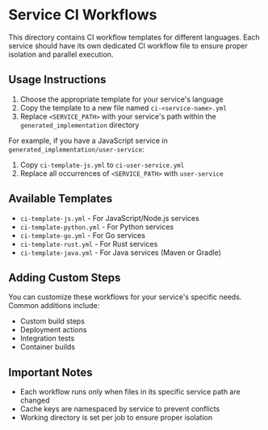 # Service CI Workflows

This directory contains CI workflow templates for different languages. Each service should have its own dedicated CI workflow file to ensure proper isolation and parallel execution.

## Usage Instructions

1. Choose the appropriate template for your service's language
2. Copy the template to a new file named `ci-<service-name>.yml`
3. Replace `<SERVICE_PATH>` with your service's path within the `generated_implementation` directory

For example, if you have a JavaScript service in `generated_implementation/user-service`:

1. Copy `ci-template-js.yml` to `ci-user-service.yml`
2. Replace all occurrences of `<SERVICE_PATH>` with `user-service`

## Available Templates

- `ci-template-js.yml` - For JavaScript/Node.js services
- `ci-template-python.yml` - For Python services
- `ci-template-go.yml` - For Go services
- `ci-template-rust.yml` - For Rust services
- `ci-template-java.yml` - For Java services (Maven or Gradle)

## Adding Custom Steps

You can customize these workflows for your service's specific needs. Common additions include:

- Custom build steps
- Deployment actions
- Integration tests
- Container builds

## Important Notes

- Each workflow runs only when files in its specific service path are changed
- Cache keys are namespaced by service to prevent conflicts
- Working directory is set per job to ensure proper isolation
